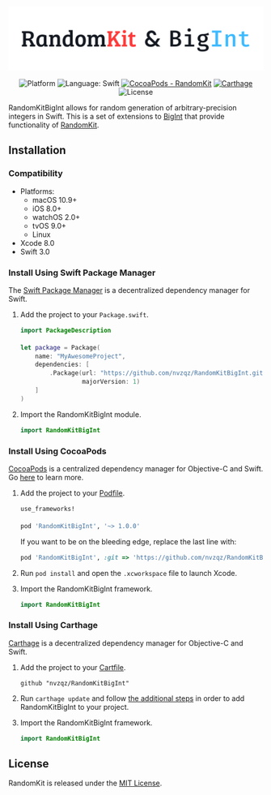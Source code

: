 [![RandomKitBigInt](https://github.com/nvzqz/RandomKitBigInt/raw/master/Images/banner.png)](https://github.com/nvzqz/RandomKitBigInt)

<p align="center">
<img src="https://img.shields.io/badge/platform-ios%20%7C%20macos%20%7C%20watchos%20%7C%20tvos%20%7C%20linux-lightgrey.svg" alt="Platform">
<img src="https://img.shields.io/badge/language-swift-orange.svg" alt="Language: Swift">
<a href="https://cocoapods.org/pods/RandomKitBigInt"><img src="https://img.shields.io/cocoapods/v/RandomKitBigInt.svg" alt="CocoaPods - RandomKit"></a>
<a href="https://github.com/Carthage/Carthage"><img src="https://img.shields.io/badge/Carthage-compatible-4BC51D.svg?style=flat" alt="Carthage"></a>
<img src="https://img.shields.io/badge/license-MIT-000000.svg" alt="License">
</p>

RandomKitBigInt allows for random generation of arbitrary-precision integers in
Swift. This is a set of extensions to [BigInt](https://github.com/lorentey/BigInt)
that provide functionality of [RandomKit](https://github.com/nvzqz/RandomKit).

## Installation

### Compatibility

- Platforms:
    - macOS 10.9+
    - iOS 8.0+
    - watchOS 2.0+
    - tvOS 9.0+
    - Linux
- Xcode 8.0
- Swift 3.0

### Install Using Swift Package Manager
The [Swift Package Manager](https://swift.org/package-manager/) is a
decentralized dependency manager for Swift.

1. Add the project to your `Package.swift`.

    ```swift
    import PackageDescription

    let package = Package(
        name: "MyAwesomeProject",
        dependencies: [
            .Package(url: "https://github.com/nvzqz/RandomKitBigInt.git",
                     majorVersion: 1)
        ]
    )
    ```

2. Import the RandomKitBigInt module.

    ```swift
    import RandomKitBigInt
    ```

### Install Using CocoaPods
[CocoaPods](https://cocoapods.org/) is a centralized dependency manager for
Objective-C and Swift. Go [here](https://guides.cocoapods.org/using/index.html)
to learn more.

1. Add the project to your [Podfile](https://guides.cocoapods.org/using/the-podfile.html).

    ```ruby
    use_frameworks!

    pod 'RandomKitBigInt', '~> 1.0.0'
    ```

    If you want to be on the bleeding edge, replace the last line with:

    ```ruby
    pod 'RandomKitBigInt', :git => 'https://github.com/nvzqz/RandomKitBigInt.git'
    ```

2. Run `pod install` and open the `.xcworkspace` file to launch Xcode.

3. Import the RandomKitBigInt framework.

    ```swift
    import RandomKitBigInt
    ```

### Install Using Carthage
[Carthage](https://github.com/Carthage/Carthage) is a decentralized dependency
manager for Objective-C and Swift.

1. Add the project to your [Cartfile](https://github.com/Carthage/Carthage/blob/master/Documentation/Artifacts.md#cartfile).

    ```
    github "nvzqz/RandomKitBigInt"
    ```

2. Run `carthage update` and follow [the additional steps](https://github.com/Carthage/Carthage#getting-started)
   in order to add RandomKitBigInt to your project.

3. Import the RandomKitBigInt framework.

    ```swift
    import RandomKitBigInt
    ```

## License

RandomKit is released under the [MIT License](https://opensource.org/licenses/MIT).
